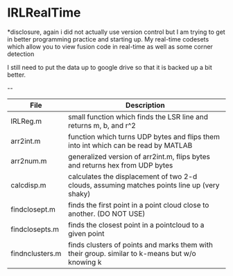 IRLRealTime
===========

*disclosure, again i did not actually use version control but I am trying to get in better programming practice and starting up.
My real-time codesets which allow you to view fusion code in real-time as well as some corner detection

I still need to put the data up to google drive so that it is backed up a bit better.

--

File		| Description
----------------|--------------
IRLReg.m	| small function which finds the LSR line and returns m, b, and r^2
arr2int.m	| function which turns UDP bytes and flips them into int which can be read by MATLAB
arr2num.m	| generalized version of arr2int.m, flips bytes and returns hex from UDP bytes
calcdisp.m	| calculates the displacement of two 2-d clouds, assuming matches points line up (very shaky)
findclosept.m	| finds the first point in a point cloud close to another.  (DO NOT USE)
findclosepts.m	| finds the closest point in a pointcloud to a given point
findnclusters.m	| finds clusters of points and marks them with their group.  similar to k-means but w/o knowing k

